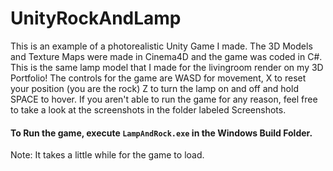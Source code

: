 # UnityRockAndLamp
This is an example of a photorealistic Unity Game I made. The 3D Models and Texture Maps were made in Cinema4D and the game was coded in C#. This is the same lamp model that I made for the livingroom render on my 3D Portfolio!
The controls for the game are WASD for movement, X to reset your position (you are the rock) Z to turn the lamp on and off and hold SPACE to hover. If you aren't able to run the game for any reason, feel free to take a look at the screenshots in the folder labeled Screenshots.
#### To Run the game, execute `LampAndRock.exe` in the Windows Build Folder.
Note: It takes a little while for the game to load.
